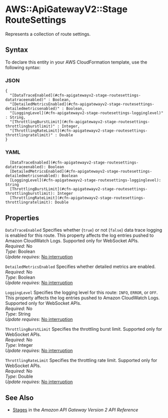 # AWS::ApiGatewayV2::Stage RouteSettings<a name="aws-properties-apigatewayv2-stage-routesettings"></a>

Represents a collection of route settings\.

## Syntax<a name="aws-properties-apigatewayv2-stage-routesettings-syntax"></a>

To declare this entity in your AWS CloudFormation template, use the following syntax:

### JSON<a name="aws-properties-apigatewayv2-stage-routesettings-syntax.json"></a>

```
{
  "[DataTraceEnabled](#cfn-apigatewayv2-stage-routesettings-datatraceenabled)" : Boolean,
  "[DetailedMetricsEnabled](#cfn-apigatewayv2-stage-routesettings-detailedmetricsenabled)" : Boolean,
  "[LoggingLevel](#cfn-apigatewayv2-stage-routesettings-logginglevel)" : String,
  "[ThrottlingBurstLimit](#cfn-apigatewayv2-stage-routesettings-throttlingburstlimit)" : Integer,
  "[ThrottlingRateLimit](#cfn-apigatewayv2-stage-routesettings-throttlingratelimit)" : Double
}
```

### YAML<a name="aws-properties-apigatewayv2-stage-routesettings-syntax.yaml"></a>

```
  [DataTraceEnabled](#cfn-apigatewayv2-stage-routesettings-datatraceenabled): Boolean
  [DetailedMetricsEnabled](#cfn-apigatewayv2-stage-routesettings-detailedmetricsenabled): Boolean
  [LoggingLevel](#cfn-apigatewayv2-stage-routesettings-logginglevel): String
  [ThrottlingBurstLimit](#cfn-apigatewayv2-stage-routesettings-throttlingburstlimit): Integer
  [ThrottlingRateLimit](#cfn-apigatewayv2-stage-routesettings-throttlingratelimit): Double
```

## Properties<a name="aws-properties-apigatewayv2-stage-routesettings-properties"></a>

`DataTraceEnabled`  <a name="cfn-apigatewayv2-stage-routesettings-datatraceenabled"></a>
Specifies whether \(`true`\) or not \(`false`\) data trace logging is enabled for this route\. This property affects the log entries pushed to Amazon CloudWatch Logs\. Supported only for WebSocket APIs\.  
*Required*: No  
*Type*: Boolean  
*Update requires*: [No interruption](https://docs.aws.amazon.com/AWSCloudFormation/latest/UserGuide/using-cfn-updating-stacks-update-behaviors.html#update-no-interrupt)

`DetailedMetricsEnabled`  <a name="cfn-apigatewayv2-stage-routesettings-detailedmetricsenabled"></a>
Specifies whether detailed metrics are enabled\.  
*Required*: No  
*Type*: Boolean  
*Update requires*: [No interruption](https://docs.aws.amazon.com/AWSCloudFormation/latest/UserGuide/using-cfn-updating-stacks-update-behaviors.html#update-no-interrupt)

`LoggingLevel`  <a name="cfn-apigatewayv2-stage-routesettings-logginglevel"></a>
Specifies the logging level for this route: `INFO`, `ERROR`, or `OFF`\. This property affects the log entries pushed to Amazon CloudWatch Logs\. Supported only for WebSocket APIs\.  
*Required*: No  
*Type*: String  
*Update requires*: [No interruption](https://docs.aws.amazon.com/AWSCloudFormation/latest/UserGuide/using-cfn-updating-stacks-update-behaviors.html#update-no-interrupt)

`ThrottlingBurstLimit`  <a name="cfn-apigatewayv2-stage-routesettings-throttlingburstlimit"></a>
Specifies the throttling burst limit\. Supported only for WebSocket APIs\.  
*Required*: No  
*Type*: Integer  
*Update requires*: [No interruption](https://docs.aws.amazon.com/AWSCloudFormation/latest/UserGuide/using-cfn-updating-stacks-update-behaviors.html#update-no-interrupt)

`ThrottlingRateLimit`  <a name="cfn-apigatewayv2-stage-routesettings-throttlingratelimit"></a>
Specifies the throttling rate limit\. Supported only for WebSocket APIs\.  
*Required*: No  
*Type*: Double  
*Update requires*: [No interruption](https://docs.aws.amazon.com/AWSCloudFormation/latest/UserGuide/using-cfn-updating-stacks-update-behaviors.html#update-no-interrupt)

## See Also<a name="aws-properties-apigatewayv2-stage-routesettings--seealso"></a>
+ [Stages](https://docs.aws.amazon.com/apigatewayv2/latest/api-reference/apis-apiid-stages.html) in the *Amazon API Gateway Version 2 API Reference*